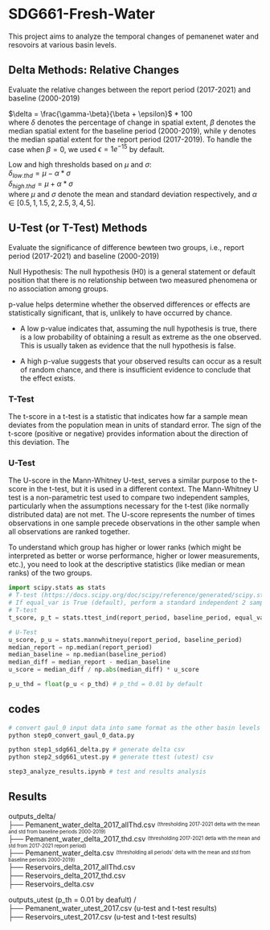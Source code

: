 # SDG661-Fresh-Water
This project aims to analyze the temporal changes of pemanenet water and resovoirs at various basin levels.

## Delta Methods: Relative Changes 
Evaluate the relative changes between the report period (2017-2021) and baseline (2000-2019) 

$\delta = \frac{\gamma-\beta}{\beta + \epsilon}$ * 100 \
where $\delta$ denotes the percentage of change in spatial extent, $\beta$ denotes the median spatial extent for the baseline period (2000-2019), while $\gamma$ denotes the median spatial extent for the report period (2017-2019). 
To handle the case when $\beta = 0$, we used $\epsilon = 1e^{-15}$ by default.

Low and high thresholds based on $\mu$ and $\sigma$: \
$\delta_{low.thd} = \mu - \alpha * \sigma$ \
$\delta_{high.thd} = \mu + \alpha * \sigma$ \
where $\mu$ and $\sigma$ denote the mean and standard deviation respectively, and $\alpha \in [0.5, 1, 1.5, 2, 2.5, 3, 4, 5]$.

## U-Test (or T-Test) Methods
Evaluate the significance of difference bewteen two groups, i.e., report period (2017-2021) and baseline (2000-2019)

Null Hypothesis: The null hypothesis (H0) is a general statement or default position that there is no relationship between two measured phenomena or no association among groups. 

p-value helps determine whether the observed differences or effects are statistically significant, that is, unlikely to have occurred by chance.

- A low p-value indicates that, assuming the null hypothesis is true, there is a low probability of obtaining a result as extreme as the one observed. This is usually taken as evidence that the null hypothesis is false. 

- A high p-value suggests that your observed results can occur as a result of random chance, and there is insufficient evidence to conclude that the effect exists.

### T-Test
The t-score in a t-test is a statistic that indicates how far a sample mean deviates from the population mean in units of standard error. The sign of the t-score (positive or negative) provides information about the direction of this deviation. The 

### U-Test
The U-score in the Mann-Whitney U-test, serves a similar purpose to the t-score in the t-test, but it is used in a different context. The Mann-Whitney U test is a non-parametric test used to compare two independent samples, particularly when the assumptions necessary for the t-test (like normally distributed data) are not met. The U-score represents the number of times observations in one sample precede observations in the other sample when all observations are ranked together.

To understand which group has higher or lower ranks (which might be interpreted as better or worse performance, higher or lower measurements, etc.), you need to look at the descriptive statistics (like median or mean ranks) of the two groups.

```python 
import scipy.stats as stats
# T-test (https://docs.scipy.org/doc/scipy/reference/generated/scipy.stats.ttest_ind.html)
# If equal_var is True (default), perform a standard independent 2 sample test that assumes equal population variances. If False, perform Welch’s t-test, which does not assume equal population variance .
# T-test
t_score, p_t = stats.ttest_ind(report_period, baseline_period, equal_var=False)

# U-Test
u_score, p_u = stats.mannwhitneyu(report_period, baseline_period)
median_report = np.median(report_period)
median_baseline = np.median(baseline_period)
median_diff = median_report - median_baseline
u_score = median_diff / np.abs(median_diff) * u_score

p_u_thd = float(p_u < p_thd) # p_thd = 0.01 by default
```

## codes
```python 
# convert gaul_0 input data into same format as the other basin levels (3-8).
python step0_convert_gaul_0_data.py 

python step1_sdg661_delta.py # generate delta csv
python step2_sdg661_utest.py # generate ttest (utest) csv

step3_analyze_results.ipynb # test and results analysis
```

## Results
outputs_delta/ \
├── Pemanent_water_delta_2017_allThd.csv <sup><sub>(thresholding 2017-2021 delta with the mean and std from baseline periods 2000-2019)</sup></sub>\
├── Pemanent_water_delta_2017_thd.csv <sup><sub>(thresholding 2017-2021 detla with the mean and std from 2017-2021 report period)</sup></sub> \
├── Pemanent_water_delta.csv <sup><sub>(thresholding all periods' delta with the mean and std from baseline periods 2000-2019)</sup></sub> \
├── Reservoirs_delta_2017_allThd.csv \
├── Reservoirs_delta_2017_thd.csv \
├── Reservoirs_delta.csv 

outputs_utest (p_th = 0.01 by deafult) / \
├── Pemanent_water_utest_2017.csv (u-test and t-test results)\
├── Reservoirs_utest_2017.csv (u-test and t-test results)



